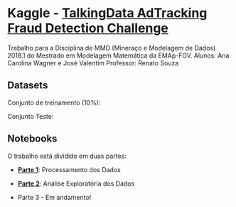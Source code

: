 # Kaggle - [TalkingData AdTracking Fraud Detection Challenge](https://www.kaggle.com/c/talkingdata-adtracking-fraud-detection)

Trabalho para a Disciplina de MMD (Mineraço e Modelagem de Dados) 2018.1 do Mestrado em Modelagem Matemática da EMAp-FGV.
Alunos: Ana Carolina Wagner e José Valentim
Professor: Renato Souza

## Datasets

Conjunto de treinamento (10%):

Conjunto Teste: 

## Notebooks

O trabalho está dividido em duas partes:
* [**Parte 1**](https://github.com/anacwagner/Kaggle_TalkingData/blob/master/1_Processamento_dos_Dados.ipynb): Processamento dos Dados

* [**Parte 2**](https://github.com/anacwagner/Kaggle_TalkingData/blob/master/2_Análise_Exploratória_dos_Dados.ipynb): Análise Exploratória dos Dados

* Parte 3 - Em andamento!


